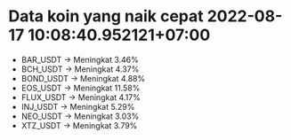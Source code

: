 # Data koin yang naik cepat 2022-08-17 10:08:40.952121+07:00

* BAR_USDT -> Meningkat 3.46%
* BCH_USDT -> Meningkat 4.37%
* BOND_USDT -> Meningkat 4.88%
* EOS_USDT -> Meningkat 11.58%
* FLUX_USDT -> Meningkat 4.17%
* INJ_USDT -> Meningkat 5.29%
* NEO_USDT -> Meningkat 3.03%
* XTZ_USDT -> Meningkat 3.79%

